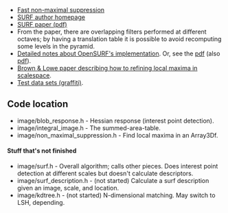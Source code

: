   * [Fast non-maximal suppression](http://www.vision.ee.ethz.ch/~aneubeck/)
  * [SURF author homepage](http://www.vision.ee.ethz.ch/~surf/)
  * [SURF paper (pdf)](ftp://ftp.vision.ee.ethz.ch/publications/articles/eth_biwi_00517.pdf)
  * From the paper, there are overlapping filters performed at different octaves; by having a translation table it is possible to avoid recomputing some levels in the pyramid.
  * [Detailed notes about OpenSURF's implementation](http://www.cs.bris.ac.uk/Publications/pub_master.jsp?id=2000970). Or, see the [pdf](http://www.jmkirby.co.uk/surf.pdf) (also [pdf](http://www.cs.bris.ac.uk/Publications/Papers/2000970.pdf)).
  * [Brown & Lowe paper describing how to refining local maxima in scalespace](http://www.comp.leeds.ac.uk/bmvc2008/proceedings/2002/papers/92/full_92.pdf).
  * [Test data sets (graffiti)](http://www.robots.ox.ac.uk/~vgg/research/affine/).

## Code location ##

  * image/blob\_response.h - Hessian response (interest point detection).
  * image/integral\_image.h - The summed-area-table.
  * image/non\_maximal\_suppression.h - Find local maxima in an Array3Df.

#### Stuff that's not finished ####

  * image/surf.h - Overall algorithm; calls other pieces. Does interest point detection at different scales but doesn't calculate descriptors.
  * image/surf\_description.h - (not started) Calculate a surf description given an image, scale, and location.
  * image/kdtree.h - (not started) N-dimensional matching. May switch to LSH, depending.